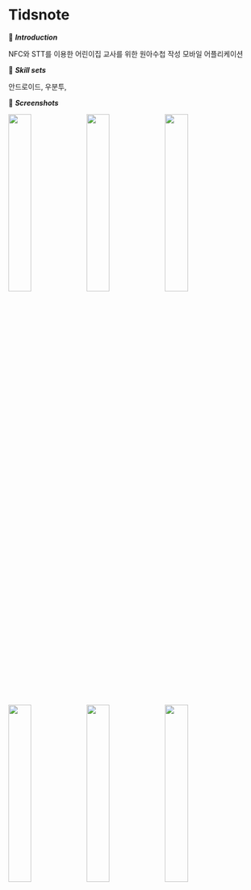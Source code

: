 Tidsnote 
============ 


:book: ***Introduction***

NFC와 STT를 이용한 어린이집 교사를 위한 원아수첩 작성 모바일 어플리케이션

:art:  ***Skill sets***

안드로이드, 우분투,


:eyes: ***Screenshots***

<div>
<img src="https://user-images.githubusercontent.com/20367043/70742381-bfca6600-1d60-11ea-9177-53a673a2aa70.png" width="30%"></img>
<img src = "https://user-images.githubusercontent.com/20367043/70743169-8eeb3080-1d62-11ea-93cf-abd423e42df2.png" width="30%"></img>
<img src = "https://user-images.githubusercontent.com/20367043/70743302-d5408f80-1d62-11ea-8ac5-03a1b2bd16a1.png" width = "30%"></img>
</div>
<div>
<img src="https://user-images.githubusercontent.com/20367043/70744165-83990480-1d64-11ea-97aa-12514d004d37.png" width="30%"></img>
<img src = "https://user-images.githubusercontent.com/20367043/70744433-0c17a500-1d65-11ea-916e-f1eaba0b1a3c.png" width="30%"></img>
<img src = "https://user-images.githubusercontent.com/20367043/70744487-22256580-1d65-11ea-9f13-5fb83a0d94c6.png" width = "30%"></img>
</div>

